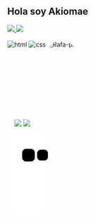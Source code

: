 ## Hola soy Akiomae
<div aling="center">
    <a href="https://github.com/Akiomae/">
        <img height="180cm" src="https://github-readme-stats.vercel.app/api?username=Akiomae&show_icons=true&theme=dracula&include_all_commits=true&count_private=true"/>
        <img height="180cm" src="https://github-readme-stats.vercel.app/api/top-langs/?username=Akiomae&layout=compact&langs_count=7&theme=dracula"/>
    </a>
</div>
<div style="display: inline-block;"><br>
    <img aling="center" alt="html" height="50px" src="https://cdn.jsdelivr.net/gh/devicons/devicon/icons/html5/html5-original-wordmark.svg" />
    <img aling="center" alt="css" height="50px" src="https://cdn.jsdelivr.net/gh/devicons/devicon/icons/css3/css3-original-wordmark.svg" />    
  <img align="right" alt="Rafa-pic" height="150" style="border-radius:50px;" src="https://revesonline.com/wp-content/uploads/2019/01/gato-770x579.jpg">
</div>

##

<div>
    <a href="" target="_blank" ><img src="https://img.shields.io/badge/YouTube-FF0000?style=for-the-badge&logo=youtube&logoColor=white" alt="" target="_blank"></a>
    <a href=""><img src="https://img.shields.io/badge/Twitter-1DA1F2?style=for-the-badge&logo=twitter&logoColor=white" alt=""></a>
    <a href=""><img src="https://img.shields.io/badge/Facebook-1877F2?style=for-the-badge&logo=facebook&logoColor=white" alt=""></a>
    <a href=""><img src="https://img.shields.io/badge/LinkedIn-0077B5?style=for-the-badge&logo=linkedin&logoColor=white" alt=""></a>
    <a href="https://discord.gg/wagxzStdcR" target="_blank"><img src="https://img.shields.io/badge/Discord-7289DA?style=for-the-badge&logo=discord&logoColor=white" target="_blank"></a>
    <a href="https://instagram.com/rafaballerini" target="_blank"><img src="https://img.shields.io/badge/-Instagram-%23E4405F?style=for-the-badge&logo=instagram&logoColor=white" target="_blank"></a>
      
</div>


![Snake animation](https://github.com/rafaballerini/rafaballerini/blob/output/github-contribution-grid-snake.svg)
 
</div>
